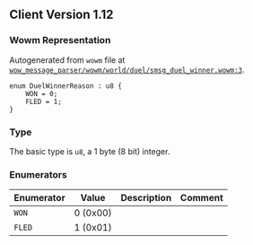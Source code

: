 ## Client Version 1.12

### Wowm Representation

Autogenerated from `wowm` file at [`wow_message_parser/wowm/world/duel/smsg_duel_winner.wowm:3`](https://github.com/gtker/wow_messages/tree/main/wow_message_parser/wowm/world/duel/smsg_duel_winner.wowm#L3).
```rust,ignore
enum DuelWinnerReason : u8 {
    WON = 0;
    FLED = 1;
}
```
### Type
The basic type is `u8`, a 1 byte (8 bit) integer.
### Enumerators
| Enumerator | Value  | Description | Comment |
| --------- | -------- | ----------- | ------- |
| `WON` | 0 (0x00) |  |  |
| `FLED` | 1 (0x01) |  |  |
